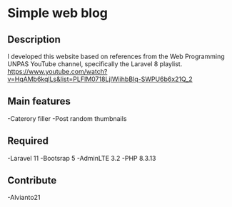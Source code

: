 # Simple web blog

## Description
I developed this website based on references from the Web Programming UNPAS YouTube channel, specifically the Laravel 8 playlist.
https://www.youtube.com/watch?v=HqAMb6kqlLs&list=PLFIM0718LjIWiihbBIq-SWPU6b6x21Q_2

## Main features
-Caterory filler
-Post random thumbnails

## Required
-Laravel 11
-Bootsrap 5 
-AdminLTE 3.2
-PHP 8.3.13

## Contribute
-Alvianto21
